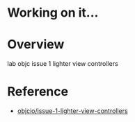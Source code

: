 # Working on it...

# Overview

lab objc issue 1
lighter view controllers

# Reference

* [objcio/issue-1-lighter-view-controllers](https://github.com/objcio/issue-1-lighter-view-controllers)
